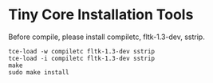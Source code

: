 # Tiny Core Installation Tools
Before compile, please install compiletc, fltk-1.3-dev, sstrip.
<pre><code>tce-load -w compiletc fltk-1.3-dev sstrip
tce-load -i compiletc fltk-1.3-dev sstrip
make
sudo make install
</code></pre>
